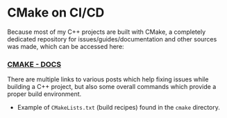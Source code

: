 # CMake on CI/CD

Because most of my C++ projects are built with CMake, a completely dedicated repository for issues/guides/documentation and other sources was made, which can be accessed here:

### [CMAKE - DOCS](https://github.com/basavyr/c-cake-documentation-tutorials)

There are multiple links to various posts which help fixing issues while building a C++ project, but also some overall commands which provide a proper build environment.

* Example of `CMakeLists.txt` (build recipes) found in the `cmake` directory.